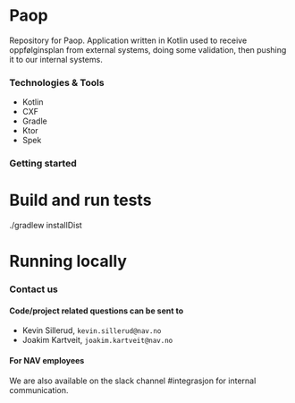 # Paop

Repository for Paop. Application written in Kotlin used to receive oppfølginsplan from external systems,
doing some validation, then pushing it to our internal systems.

### Technologies & Tools

* Kotlin
* CXF
* Gradle
* Ktor
* Spek

### Getting started
# Build and run tests
./gradlew installDist

# Running locally


### Contact us
#### Code/project related questions can be sent to 
* Kevin Sillerud, `kevin.sillerud@nav.no`
* Joakim Kartveit, `joakim.kartveit@nav.no`

#### For NAV employees
We are also available on the slack channel #integrasjon for internal communication.
